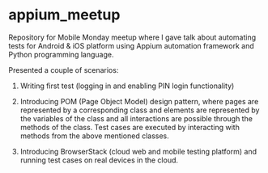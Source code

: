 # appium_meetup

Repository for Mobile Monday meetup where I gave talk about automating tests for Android & iOS platform using Appium automation framework and Python programming language.

Presented a couple of scenarios:
  1. Writing first test (logging in and enabling PIN login functionality)

  2. Introducing POM (Page Object Model) design pattern, where pages are represented by a corresponding class and elements are      represented by the variables of the class and all interactions are possible through the methods of the class.
     Test cases are executed by interacting with methods from the above mentioned classes.
     
  3. Introducing BrowserStack (cloud web and mobile testing platform) and running test cases on real devices in the cloud.
